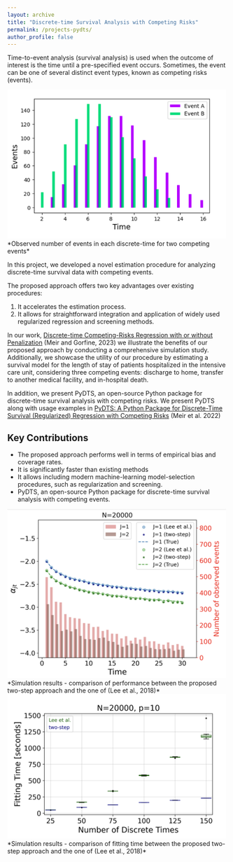 ```yaml
---
layout: archive
title: "Discrete-time Survival Analysis with Competing Risks"
permalink: /projects-pydts/
author_profile: false
---
```


Time-to-event analysis (survival analysis) is used when the outcome of interest is the time until a pre-specified event occurs. 
Sometimes, the event can be one of several distinct event types, known as competing risks (events).

<img src="Discrete-time.png" alt="Discrete-time" width="500">
<br>
*Observed number of events in each discrete-time for two competing events*


In this project, we developed a novel estimation procedure for analyzing discrete-time survival data with competing events.
 
The proposed approach offers two key advantages over existing procedures: 
1. It accelerates the estimation process.
2. It allows for straightforward integration and application of widely used regularized regression and screening methods.

In our work, [Discrete-time Competing-Risks Regression with or without Penalization](https://arxiv.org/abs/2303.01186) (Meir and Gorfine, 2023) we illustrate the benefits of our proposed approach by conducting a comprehensive simulation study. Additionally, we showcase the utility of our procedure by estimating a survival model for the length of stay of patients hospitalized in the intensive care unit, considering three competing events: discharge to home, transfer to another medical facility, and in-hospital death.

In addition, we present PyDTS, an open-source Python package for discrete-time survival analysis with competing risks. We present PyDTS along with usage examples in [PyDTS: A Python Package for Discrete-Time Survival (Regularized) Regression with Competing Risks](https://arxiv.org/abs/2204.05731) (Meir et al. 2022) 

## Key Contributions
- The proposed approach performs well in terms of empirical bias and coverage rates.
- It is significantly faster than existing methods
- It allows including modern machine-learning model-selection procedures, such as regularization and screening. 
- PyDTS, an open-source Python package for discrete-time survival analysis with competing events.



<img src="pydts_performance.png" alt="pydts_performance" width="500">
<br>
*Simulation results - comparison of performance between the proposed two-step approach and the one of (Lee et al., 2018)*


<img src="fitting_time_fig.png" alt="pydts_fitting_time" width="500">

<br>
*Simulation results - comparison of fitting time between the proposed two-step approach and the one of (Lee et al., 2018)*


